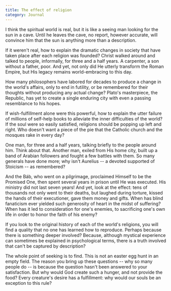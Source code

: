 ```yaml
---
title: The effect of religion
category: Journal
---
```


I think the spiritual world is real, but it is like a seeing man looking for
the sun in a cave.  Until he leaves the cave, no report, however accurate,
will convince him that the sun is anything more than a description.

If it weren't real, how to explain the dramatic changes in society that have
taken place after each religion was founded?  Christ walked around and talked
to people, informally, for three and a half years.  A carpenter, a son without
a father, poor.  And yet, not only did He utterly transform the Roman Empire,
but His legacy remains world-embracing to this day.

How many philosophers have labored for decades to produce a change in the
world's affairs, only to end in futility, or be remembered for their thoughts
without producing any actual change?  Plato's masterpiece, the Republic, has
yet to create a single enduring city with even a passing resemblance to his
hopes.

If wish-fulfillment alone were this powerful, how to explain the utter failure
of millions of self-help books to alleviate the inner difficulties of the
world?  If the soul were so easily satisfied, religions should be popping up
left and right.  Who doesn't want a piece of the pie that the Catholic church
and the mosques rake in every day?

One man, for three and a half years, talking briefly to the people around him.
Think about that.  Another man, exiled from His home city, built up a band of
Arabian followers and fought a few battles with them.  So many generals have
done more; why isn't Aurelius -- a devoted supported of Stoicism -- as
remembered?

And the Báb, who went on a pilgrimage, proclaimed Himself to be the Promised
One, then spent several years in prison until He was executed.  His ministry
did not last seven years!  And yet, look at the effect: tens of thousands not
only went to their deaths, but laughed during torture, kissed the hands of
their executioner, gave them money and gifts.  When has blind fanaticism ever
yielded such generosity of heart in the midst of suffering?  When has it led
to consideration for one's enemies, to sacrificing one's own life in order to
honor the faith of his enemy?

If you look to the original history of each of the world's religions, you will
find a quality that no one has learned how to reproduce.  Perhaps because
there is something deeper involved?  Because, although mystical experience can
sometimes be explained in psychological terms, there is a truth involved that
can't be captured by description?

The whole point of seeking is to find.  This is not an easter egg hunt in an
empty field.  The reason you bring up these questions -- why so many people do
-- is because the question hasn't been answered to your satisfaction.  But why
would God create such a hunger, and not provide the food?  Every creature's
desire has a fulfillment: why would our souls be an exception to this rule?
